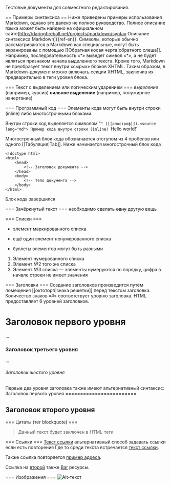 Тестовые документы для совместного редактирования.

== Примеры синтаксиса ==
Ниже приведены примеры использования Markdown, однако это далеко не полное руководство. Полное описание языка может быть найдено на официальном сайте<ref>[http://daringfireball.net/projects/markdown/syntax Описание синтаксиса Markdown]{{ref-en}}</ref>. Символы, которые обычно рассматриваются в Markdown как специальные, могут быть экранированы с помощью [[Обратная косая черта|обратного слеша]]. Например, последовательность «\*» выведет символ «*», а не будет являться признаком начала выделенного текста. Кроме того, Markdown не преобразует текст внутри «сырых» блоков XHTML. Таким образом, в Markdown-документ можно включать секции XHTML, заключив их предварительно в теги уровня блока.

=== Текст с выделением или логическим ударением ===
<source lang="md">
*выделение* (например, курсив)
**сильное выделение** (например, полужирное начертание)
</source>

=== Программный код ===
Элементы кода могут быть внутри строки (inline) либо многострочными блоками.

Внутри строки код выделяется символом "`" ([[апостроф]]).<source lang="md">
Пример кода внутри строки (inline) `Hello world!`

</source>Многострочный блок кода обозначается отступом из 4 пробелов или одного [[Табуляция|Tab]].<syntaxhighlight lang="md">
Ниже начинается многострочный блок кода

    <!doctype html>
    <html>
        <head>
            <!-- Заголовок документа -->
        </head>
        <body>
            <!-- Тело документа -->
        </body>
    </html>

Блок кода завершился
</syntaxhighlight>

=== Зачёркнутый текст ===
<source lang="md">
необходимо сделать ~~одну~~ другую вещь
</source>

=== Списки ===
<source lang="md">
* элемент маркированного списка
- ещё один элемент ненумерованного списка
+ буллеты элементов могут быть разными

1. Элемент нумерованного списка
2. Элемент №2 того же списка
9. Элемент №3 списка — элементы нумеруются по порядку, цифра в начале строки не имеет значения
</source>

=== Заголовки ===
Создание заголовков производится путём помещения [[октоторп|знака решетки]] перед текстом заголовка. Количество знаков «#» соответствует уровню заголовка. HTML предоставляет 6 уровней заголовков.
<source lang="md">
# Заголовок первого уровня
...
### Заголовок третьего уровня
...
###### Заголовок шестого уровня
</source>
Первые два уровня заголовка также имеют альтернативный синтаксис:
<source lang="md">
Заголовок первого уровня
========================

Заголовок второго уровня
------------------------

</source>

=== Цитаты (тег blockquote) ===
<source lang="md">
> Данный текст будет заключен в HTML-теги <blockquote></blockquote>
</source>

=== Ссылки ===
<source lang="md">
[Текст ссылки](http://example.com/ "Необязательный заголовок ссылки")
</source>
альтернативный способ задавать ссылки если есть повторения
<source lang="md">
Где то среди текста встречается [текст ссылки][example].

Также ссылка повторяется [пример адреса][example].

Ссылка на [второй][foo] также [Bar][] ресурсы.

[example]: http://example.com/ "Необязательный заголовок ссылки"
[foo]: http://example.net/ 'Необязательный заголовок ссылки'
[bar]: http://example.edu/ (Необязательный заголовок ссылки)
</source>

=== Изображения ===
<source lang="md">
![Alt-текст](http://example.com/ "Заголовок изображения")
</source>
